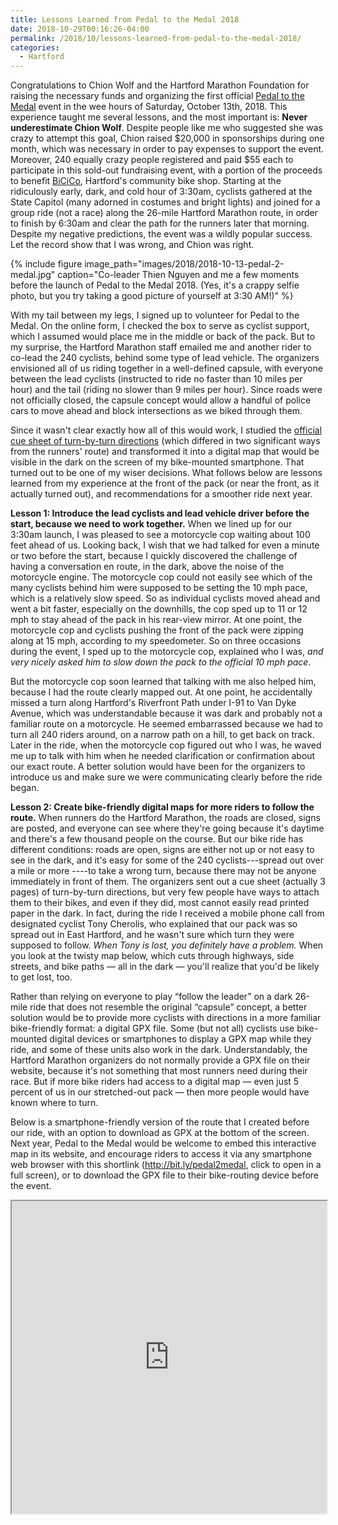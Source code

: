 ```yaml
---
title: Lessons Learned from Pedal to the Medal 2018
date: 2018-10-29T00:16:26-04:00
permalink: /2018/10/lessons-learned-from-pedal-to-the-medal-2018/
categories:
  - Hartford
---
```

Congratulations to Chion Wolf and the Hartford Marathon Foundation for raising the necessary funds and organizing the first official [Pedal to the Medal](https://www.hartfordmarathon.com/pedal-to-the-medal/) event in the wee hours of Saturday, October 13th, 2018. This experience taught me several lessons, and the most important is: **Never underestimate Chion Wolf**. Despite people like me who suggested she was crazy to attempt this goal, Chion raised $20,000 in sponsorships during one month, which was necessary in order to pay expenses to support the event. Moreover, 240 equally crazy people registered and paid $55 each to participate in this sold-out fundraising event, with a portion of the proceeds to benefit [BiCiCo](http://bicico.org), Hartford's community bike shop. Starting at the ridiculously early, dark, and cold hour of 3:30am, cyclists gathered at the State Capitol (many adorned in costumes and bright lights) and joined for a group ride (not a race) along the 26-mile Hartford Marathon route, in order to finish by 6:30am and clear the path for the runners later that morning. Despite my negative predictions, the event was a wildly popular success. Let the record show that I was wrong, and Chion was right.

{% include figure image_path="images/2018/2018-10-13-pedal-2-medal.jpg" caption="Co-leader Thien Nguyen and me a few moments before the launch of Pedal to the Medal 2018. (Yes, it's a crappy selfie photo, but you try taking a good picture of yourself at 3:30 AM!)" %}

With my tail between my legs, I signed up to volunteer for Pedal to the Medal. On the online form, I checked the box to serve as cyclist support, which I assumed would place me in the middle or back of the pack. But to my surprise, the Hartford Marathon staff emailed me and another rider to co-lead the 240 cyclists, behind some type of lead vehicle. The organizers envisioned all of us riding together in a well-defined capsule, with everyone between the lead cyclists (instructed to ride no faster than 10 miles per hour) and the tail (riding no slower than 9 miles per hour). Since roads were not officially closed, the capsule concept would allow a handful of police cars to move ahead and block intersections as we biked through them.

Since it wasn't clear exactly how all of this would work, I studied the [official cue sheet of turn-by-turn directions](https://jackbikes.org/2018/p2m_turn_by_turn_2018.pdf) (which differed in two significant ways from the runners' route) and transformed it into a digital map that would be visible in the dark on the screen of my bike-mounted smartphone. That turned out to be one of my wiser decisions. What follows below are lessons learned from my experience at the front of the pack (or near the front, as it actually turned out), and recommendations for a smoother ride next year.

**Lesson 1: Introduce the lead cyclists and lead vehicle driver before the start, because we need to work together.** When we lined up for our 3:30am launch, I was pleased to see a motorcycle cop waiting about 100 feet ahead of us. Looking back, I wish that we had talked for even a minute or two before the start, because I quickly discovered the challenge of having a conversation en route, in the dark, above the noise of the motorcycle engine. The motorcycle cop could not easily see which of the many cyclists behind him were supposed to be setting the 10 mph pace, which is a relatively slow speed. So as individual cyclists moved ahead and went a bit faster, especially on the downhills, the cop sped up to 11 or 12 mph to stay ahead of the pack in his rear-view mirror. At one point, the motorcycle cop and cyclists pushing the front of the pack were zipping along at 15 mph, according to my speedometer. So on three occasions during the event, I sped up to the motorcycle cop, explained who I was, _and very nicely asked him to slow down the pack to the official 10 mph pace_.

But the motorcycle cop soon learned that talking with me also helped him, because I had the route clearly mapped out. At one point, he accidentally missed a turn along Hartford's Riverfront Path under I-91 to Van Dyke Avenue, which was understandable because it was dark and probably not a familiar route on a motorcycle. He seemed embarrassed because we had to turn all 240 riders around, on a narrow path on a hill, to get back on track. Later in the ride, when the motorcycle cop figured out who I was, he waved me up to talk with him when he needed clarification or confirmation about our exact route. A better solution would have been for the organizers to introduce us and make sure we were communicating clearly before the ride began.

**Lesson 2: Create bike-friendly digital maps for more riders to follow the route.**
When runners do the Hartford Marathon, the roads are closed, signs are posted, and everyone can see where they're going because it's daytime and there's a few thousand people on the course. But our bike ride has different conditions: roads are open, signs are either not up or not easy to see in the dark, and it's easy for some of the 240 cyclists---spread out over a mile or more ----to take a wrong turn, because there may not be anyone immediately in front of them. The organizers sent out a cue sheet (actually 3 pages) of turn-by-turn directions, but very few people have ways to attach them to their bikes, and even if they did, most cannot easily read printed paper in the dark. In fact, during the ride I received a mobile phone call from designated cyclist Tony Cherolis, who explained that our pack was so spread out in East Hartford, and he wasn't sure which turn they were supposed to follow. _When Tony is lost, you definitely have a problem._ When you look at the twisty map below, which cuts through highways, side streets, and bike paths &#8212; all in the dark &#8212; you'll realize that you'd be likely to get lost, too.

Rather than relying on everyone to play &#8220;follow the leader&#8221; on a dark 26-mile ride that does not resemble the original &#8220;capsule&#8221; concept, a better solution would be to provide more cyclists with directions in a more familiar bike-friendly format: a digital GPX file. Some (but not all) cyclists use bike-mounted digital devices or smartphones to display a GPX map while they ride, and some of these units also work in the dark. Understandably, the Hartford Marathon organizers do not normally provide a GPX file on their website, because it's not something that most runners need during their race. But if more bike riders had access to a digital map &#8212; even just 5 percent of us in our stretched-out pack &#8212; then more people would have known where to turn.

Below is a smartphone-friendly version of the route that I created before our ride, with an option to download as GPX at the bottom of the screen. Next year, Pedal to the Medal would be welcome to embed this interactive map in its website, and encourage riders to access it via any smartphone web browser with this shortlink (<http://bit.ly/pedal2medal>, click to open in a full screen), or to download the GPX file to their bike-routing device before the event.

<iframe src="http://bit.ly/pedal2medal" width="100%" height="500px"></iframe>

